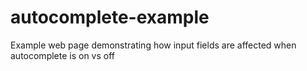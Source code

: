 # autocomplete-example
Example web page demonstrating how input fields are affected when autocomplete is on vs off
